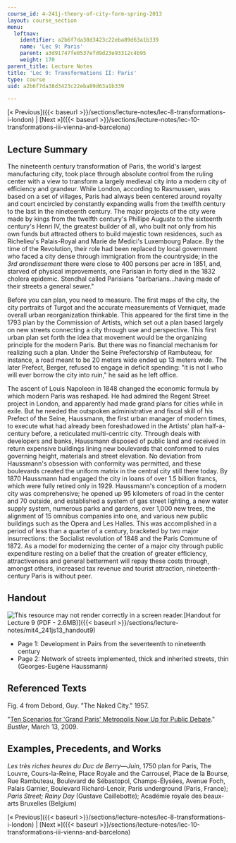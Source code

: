```yaml
---
course_id: 4-241j-theory-of-city-form-spring-2013
layout: course_section
menu:
  leftnav:
    identifier: a2b6f7da38d3423c22eba89d63a1b339
    name: 'Lec 9: Paris'
    parent: a3d91747fe0537efd9d23e93312c4b95
    weight: 170
parent_title: Lecture Notes
title: 'Lec 9: Transformations II: Paris'
type: course
uid: a2b6f7da38d3423c22eba89d63a1b339

---
```


[« Previous]({{< baseurl >}}/sections/lecture-notes/lec-8-transformations-i-london) | [Next »]({{< baseurl >}}/sections/lecture-notes/lec-10-transformations-iii-vienna-and-barcelona)

Lecture Summary
---------------

The nineteenth century transformation of Paris, the world's largest manufacturing city, took place through absolute control from the ruling center with a view to transform a largely medieval city into a modern city of efficiency and grandeur. While London, according to Rasmussen, was based on a set of villages, Paris had always been centered around royalty and court encircled by constantly expanding walls from the twelfth century to the last in the nineteenth century. The major projects of the city were made by kings from the twelfth century's Phillipe Auguste to the sixteenth century's Henri IV, the greatest builder of all, who built not only from his own funds but attracted others to build majestic town residences, such as Richelieu's Palais-Royal and Marie de Medici's Luxembourg Palace. By the time of the Revolution, their role had been replaced by local government who faced a city dense through immigration from the countryside; in the _3rd arondissement_ there were close to 400 persons per acre in 1851, and, starved of physical improvements, one Parisian in forty died in the 1832 cholera epidemic. Stendhal called Parisians "barbarians…having made of their streets a general sewer."

Before you can plan, you need to measure. The first maps of the city, the city portraits of Turgot and the accurate measurements of Verniquet, made overall urban reorganization thinkable. This appeared for the first time in the 1793 plan by the Commission of Artists, which set out a plan based largely on new streets connecting a city through use and perspective. This first urban plan set forth the idea that movement would be the organizing principle for the modern Paris. But there was no financial mechanism for realizing such a plan. Under the Seine Prefectorship of Rambuteau, for instance, a road meant to be 20 meters wide ended up 13 meters wide. The later Prefect, Berger, refused to engage in deficit spending: "it is not I who will ever borrow the city into ruin," he said as he left office.

The ascent of Louis Napoleon in 1848 changed the economic formula by which modern Paris was reshaped. He had admired the Regent Street project in London, and apparently had made grand plans for cities while in exile. But he needed the outspoken administrative and fiscal skill of his Prefect of the Seine, Haussmann, the first urban manager of modern times, to execute what had already been foreshadowed in the Artists' plan half-a-century before, a reticulated multi-centric city. Through deals with developers and banks, Haussmann disposed of public land and received in return expensive buildings lining new boulevards that conformed to rules governing height, materials and street elevation. No deviation from Haussmann's obsession with conformity was permitted, and these boulevards created the uniform matrix in the central city still there today. By 1870 Haussmann had engaged the city in loans of over 1.5 billion francs, which were fully retired only in 1929. Haussmann's conception of a modern city was comprehensive; he opened up 95 kilometers of road in the center and 70 outside, and established a system of gas street lighting, a new water supply system, numerous parks and gardens, over 1,000 new trees, the alignment of 15 omnibus companies into one, and various new public buildings such as the Opera and Les Halles. This was accomplished in a period of less than a quarter of a century, bracketed by two major insurrections: the Socialist revolution of 1848 and the Paris Commune of 1872. As a model for modernizing the center of a major city through public expenditure resting on a belief that the creation of greater efficiency, attractiveness and general betterment will repay these costs through, amongst others, increased tax revenue and tourist attraction, nineteenth-century Paris is without peer.

Handout
-------

![This resource may not render correctly in a screen reader.](/images/inacessible.gif)[Handout for Lecture 9 (PDF - 2.6MB)]({{< baseurl >}}/sections/lecture-notes/mit4_241js13_handout9)

*   Page 1: Development in Pairs from the seventeenth to nineteenth century
*   Page 2: Network of streets implemented, thick and inherited streets, thin (Georges-Eugène Haussmann)

Referenced Texts
----------------

Fig. 4 from Debord, Guy. "The Naked City." 1957.

"[Ten Scenarios for 'Grand Paris' Metropolis Now Up for Public Debate](http://www.bustler.net/index.php/article/ten_scenarios_for_grand_paris_metropolis_now_up_for_public_debate/)." _Bustler_, March 13, 2009.

Examples, Precedents, and Works
-------------------------------

_Les très riches heures du Duc de Berry—Juin_, 1750 plan for Paris, The Louvre, Cours-la-Reine, Place Royale and the Carrousel, Place de la Bourse, Rue Rambuteau, Boulevard de Sébastopol, Champs-Élysées, Avenue Foch, Palais Garnier, Boulevard Richard-Lenoir, Paris underground (Paris, France); _Paris Street; Rainy Day_ (Gustave Caillebotte); Académie royale des beaux-arts Bruxelles (Belgium)

[« Previous]({{< baseurl >}}/sections/lecture-notes/lec-8-transformations-i-london) | [Next »]({{< baseurl >}}/sections/lecture-notes/lec-10-transformations-iii-vienna-and-barcelona)